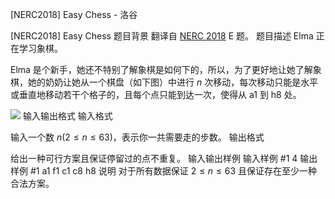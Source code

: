 



[NERC2018] Easy Chess - 洛谷














[NERC2018] Easy Chess
题目背景
翻译自 [NERC 2018](https://neerc.ifmo.ru/archive/2018/neerc-2018-statement.pdf) E 题。
题目描述
Elma 正在学习象棋。

Elma 是个新手，她还不特别了解象棋是如何下的，所以，为了更好地让她了解象棋，她的奶奶让她从一个棋盘（如下图）中进行 $n$ 次移动，每次移动只能是水平或垂直地移动若干个格子的，且每个点只能到达一次，使得从 a1 到 h8 处。

![](https://cdn.luogu.com.cn/upload/image_hosting/zlooykdb.png)
输入输出格式
输入格式

输入一个数 $n(2 \leq n \leq 63)$，表示你一共需要走的步数。
输出格式

给出一种可行方案且保证停留过的点不重复。
输入输出样例
输入样例 #1
4
输出样例 #1
a1 f1 c1 c8 h8
说明
对于所有数据保证 $2 \leq n \leq 63$ 且保证存在至少一种合法方案。






